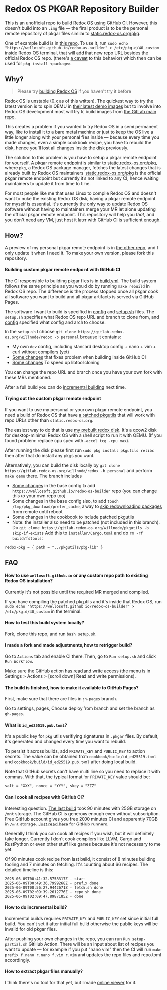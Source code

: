 # Redox OS PKGAR Repository Builder

This is an unofficial repo to build [Redox OS](https://www.redox-os.org/faq/) using GitHub CI. However, this doesn't build into an `.img` file &mdash; the final product is to be the personal remote repository of pkgar files similar to [static.redox-os.org/pkg](https://static.redox-os.org/pkg/).

One of example build is in [this repo](https://github.com/wellosoft/redox-os-builder/tree/gh-pages). To use it, run `sudo echo "https://wellosoft.github.io/redox-os-builder" > /etc/pkg.d/40_custom` inside Redox OS terminal, that will add that new repo URL besides the official Redox OS repo. (there's [a caveat](#how-to-use-wellosoftgithubio-or-any-custom-repo-path-to-existing-redox-os-installation) to this behavior) which then can be used for `pkg install <package>`.

## Why?

> Please try [building Redox OS](https://doc.redox-os.org/book/podman-build.html) if you haven't try it before

Redox OS is unstable (0.x as of this written). The quickest way to try the latest version is to spin QEMU in [their latest demo images](https://static.redox-os.org/img/x86_64/) but to involve into Redox OS development most will try to build images from [the GitLab main repo](https://gitlab.redox-os.org/redox-os/redox/).

This creates a problem if you wanted to try Redox OS in a semi permanent way, like to install it to a bare metal machine or just to keep the OS live a little longer along with your personal files inside &mdash; because every time you made changes, even a simple cookbook recipe, you have to rebuild the disk, hence you'll lost all changes inside the disk previously.

The solution to this problem is you have to setup a pkgar remote endpoint for yourself. A pkgar remote endpoint is similar to  [static.redox-os.org/pkg](https://static.redox-os.org/pkg/), where `pkg`, a Redox OS package manager, fetches the latest changes that is already built by Redox OS maintainers. [static.redox-os.org/pkg](https://static.redox-os.org/pkg/) is the official pkgar remote endpoint but currently it's not linked to any CI, hence waiting maintainers to update it from time to time.

For most people like me that uses Linux to compile Redox OS and doesn't want to nuke the existing Redox OS disk, having a pkgar remote endpoint for myself is essential. It's currently the only way to update Redox OS software without having to maintainers merge your MR let alone updating the official pkgar remote endpoint. This repository will help you *that*, and you don't need any VM, just host it later with GitHub CI is sufficient enough.

## How?

A preview of my personal pkgar remote endpoint is in [the other repo](https://github.com/wellosoft/redox-os-builder/tree/gh-pages), and I only update it when I need it. To make your own version, please fork this repository.

#### Building custom pkgar remote endpoint with GitHub CI

The CI responsible to building pkgar files is in [build.yml](./.github/workflows/build.yml). The build system follows the same principle as you would do by running `make rebuild` in Redox OS repo. The difference is the process stopped once all pkgar cook all software you want to build and all pkgar artifacts is served via GitHub Pages.

The software I want to build is specified in [config](./config) and [setup.sh](./setup.sh) files. The `setup.sh` specifies what Redox OS repo URL and branch to clone from, and  [config](./config) specified what config and arch to choose.

In the `setup.sh` I choose `git clone https://gitlab.redox-os.org/willnode/redox -b personal` because it contains:
- My own `dev` config, including standard desktop config + nano + vim + curl without compilers (yet)
- [Some changes](https://gitlab.redox-os.org/redox-os/cookbook/-/merge_requests/503) that fixes problem when building inside GitHub CI
- [Some changes](https://gitlab.redox-os.org/redox-os/redox/-/merge_requests/1584) To speed up libtool cloning

You can change the repo URL and branch once you have your own fork with these MRs mentioned.

After a full build you can do [incremental building](#how-to-do-incremental-build) next time.

#### Trying out the custom pkgar remote endpoint

If you want to use my personal or your own pkgar remote endpoint, you need a build of Redox OS that have [a patched pkgutils](https://gitlab.redox-os.org/redox-os/pkgutils/-/merge_requests/52) that will work with repo URLs other than `static.redox-os.org`. 

The easiest way to do that is use [my prebuilt redox disk](https://drive.google.com/file/d/1d07z7-zyMgQ9VVP0E0QVPDlgus7SbRo6/view?usp=sharing). It's a qcow2 disk for desktop-minimal Redox OS with a shell script to run it with QEMU. (If you found problem: replace cpu spec with `-accel tcg -cpu max`).

After running the disk please first run `sudo pkg install pkgutils relibc` then after that do install any pkgs you want.

Alternatively, you can build the disk locally by `git clone https://gitlab.redox-os.org/willnode/redox -b personal` and perform `make qemu` there. The branch includes
- [Some changes](https://gitlab.redox-os.org/willnode/redox/-/blob/personal/config/base.toml) in the base config to add `https://wellosoft.github.io/redox-os-builder` repo (you can change this to your own repo too)
- Some changes in the base config also, to add `touch /tmp/pkg_download/prefer_cache`, a way to [skip redownloading packages](https://gitlab.redox-os.org/redox-os/pkgutils/-/merge_requests/52) from remote until reboot
- Some changes in the cookbook to include patched pkgutils
- Note: the installer also need to be patched (not included in this branch). Do `git clone https://gitlab.redox-os.org/willnode/pkgutils -b skip-if-exists` Add this to `installer/Cargo.toml` and do `rm -rf build/fstools`:

```
redox-pkg = { path = "../pkgutils/pkg-lib" }
```

## FAQ

#### How to use `wellosoft.github.io` or any custom repo path to existing Redox OS installation?

Currently it's not possible until the required MR merged and compiled.

If you have compiling the patched pkgutils and it's inside that Redox OS, run `sudo echo "https://wellosoft.github.io/redox-os-builder" > /etc/pkg.d/40_custom` in the terminal.

#### How to test this build system locally?

Fork, clone this repo, and run `bash setup.sh`.

#### I made a fork and made adjustments, how to retrigger build?

Go to `Actions` tab and enable CI there. Then, go to `Run setup.sh` and click `Run Workflow`.

Make sure the GitHub action [has read and write](https://docs.github.com/en/actions/security-for-github-actions/security-guides/automatic-token-authentication#modifying-the-permissions-for-the-github_token) access (the menu is in Settings > Actions > \[scroll down\] Read and write permissions).

#### The build is finished, how to make it available to GitHub Pages?

First, make sure that there are files in `gh-pages` branch.

Go to settings, pages, Choose deploy from branch and set the branch as `gh-pages`.

#### What is `id_ed25519.pub.toml`?

It's a public key for `pkg` utils verifiying signatures in `.pkgar` files. By default, it's generated and changed every time you want to rebuild.

To persist it across builds, add `PRIVATE_KEY` and `PUBLIC_KEY` to action secrets. The value can be obtained from `cookbook/build/id_ed25519.toml` and `cookbook/build/id_ed25519.pub.toml` after doing local build. 

Note that GitHub secrets can't have multi line so you need to replace it with commas. With that, the typical format for `PRIVATE_KEY` value should be:

```
salt = "XXX", nonce = "YYY", skey = "ZZZ"
```

#### Can I cook all recipes with GitHub CI?

Interesting question. [The last build](https://github.com/wellosoft/redox-os-builder/actions/runs/15524250457/job/43701576712) took 90 minutes with 25GB storage on `/mnt` storage. The GitHub CI is generous enough even without subscription. Free GitHub account gives you free 2000 minutes CI and apparently 70GB in `/mnt` storage. [Just read here](https://docs.github.com/en/actions/using-github-hosted-runners/using-github-hosted-runners/about-github-hosted-runners#standard-github-hosted-runners-for-public-repositories) for GitHub runners.

Generally I think you can cook all recipes if you wish, but it will definitely take longer. Currently I don't cook compilers like LLVM, Cargo and RustPython or even other stuff like games because it's not necessary to me yet.

Of 90 minutes cook recipe from last build, it consist of 8 minutes building tooling and 7 minutes on fetching. It's counting about 66 recipes. The detailed timeline is this:

```
2025-06-09T00:41:32.5758317Z - start
2025-06-09T00:49:36.7999268Z - prefix done
2025-06-09T00:56:27.9442671Z - fetch.sh done
2025-06-09T02:09:39.2612776Z - repo.sh done
2025-06-09T02:09:47.8987185Z - done
```

#### How to do incremental build?

Incremental builds requires `PRIVATE_KEY` and `PUBLIC_KEY` set since initial full build. You can't set it after initial full build otherwise the public keys will be invalid for old pkgar files.

After pushing your own changes in the repo, you can run `Run setup-partial.sh` GitHub Action. There will be an input about list of recipes you want to update &mdash; for example if you put "nano vim" then the CI will run `make prefix f.nano r.nano f.vim r.vim` and updates the repo files and repo.toml accordingly.

#### How to extract pkgar files manually?

I think there's no tool for that yet, but I made [online viewer](https://willnode.github.io/pkgar-analyzer/) for it.
